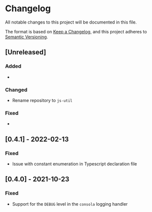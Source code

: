 # Changelog

All notable changes to this project will be documented in this file.

The format is based on [Keep a Changelog](https://keepachangelog.com/en/1.0.0/),
and this project adheres to [Semantic Versioning](https://semver.org/spec/v2.0.0.html).

## [Unreleased]

### Added

*

### Changed

* Rename repository to `js-util`

### Fixed

*

## [0.4.1] - 2022-02-13

### Fixed

* Issue with constant enumeration in Typescript declaration file

## [0.4.0] - 2021-10-23

### Fixed

* Support for the `DEBUG` level in the `consola` logging handler
